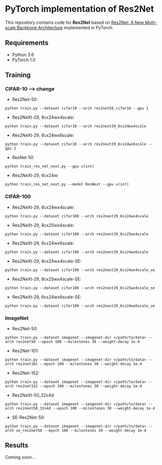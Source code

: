 # PyTorch implementation of Res2Net
This repository contains code for **Res2Net** based on [Res2Net: A New Multi-scale Backbone Architecture](https://arxiv.org/abs/1811.09030) implemented in PyTorch.

## Requirements
- Python 3.6
- PyTorch 1.0

## Training
### CIFAR-10 --> change
- Res2Net-50:
```
python train.py --dataset cifar10 --arch res2net50_cifar10 --gpu 1
```
- Res2NeXt-29, 6cx24wx4scale:
```
python train.py --dataset cifar10 --arch res2next29_6cx24wx4scale
```

- Res2NeXt-29, 6cx24wx6scale:
```
python train.py --dataset cifar10 --arch res2next29_6cx24wx6scale --gpu 2
```

- ResNet 50:
```
python train_res_net_next.py --gpu x(int)
```
- Res2NeXt-29, 6cx24w:
```
python train_res_net_next.py --model ResNext --gpu x(int)
```

### CIFAR-100
- Res2NeXt-29, 6cx24wx4scale:
```
python train.py --dataset cifar100 --arch res2next29_6cx24wx4scale
```
- Res2NeXt-29, 8cx25wx4scale:
```
python train.py --dataset cifar100 --arch res2next29_8cx25wx4scale
```
- Res2NeXt-29, 6cx24wx6scale:
```
python train.py --dataset cifar100 --arch res2next29_6cx24wx6scale
```
- Res2NeXt-29, 6cx24wx4scale-SE:
```
python train.py --dataset cifar100 --arch res2next29_6cx24wx4scale_se
```
- Res2NeXt-29, 8cx25wx4scale-SE:
```
python train.py --dataset cifar100 --arch res2next29_8cx25wx4scale_se
```
- Res2NeXt-29, 6cx24wx6scale-SE:
```
python train.py --dataset cifar100 --arch res2next29_6cx24wx6scale_se
```

### ImageNet
- Res2Net-50:
```
python train.py --dataset imagenet --imagenet-dir </path/to/data> --arch res2net50 --epoch 100 --milestones 30 --weight-decay 1e-4
```
- Res2Net-101:
```
python train.py --dataset imagenet --imagenet-dir </path/to/data> --arch res2net101 --epoch 100 --milestones 30 --weight-decay 1e-4
```
- Res2Net-152:
```
python train.py --dataset imagenet --imagenet-dir </path/to/data> --arch res2net152 --epoch 100 --milestones 30 --weight-decay 1e-4
```
- Res2NeXt-50_32x4d:
```
python train.py --dataset imagenet --imagenet-dir </path/to/data> --arch res2next50_32x4d --epoch 100 --milestones 30 --weight-decay 1e-4
```
- SE-Res2Net-50:
```
python train.py --dataset imagenet --imagenet-dir </path/to/data> --arch se_res2net50 --epoch 100 --milestones 30 --weight-decay 1e-4
```

## Results
Coming soon...

<!-- | Model                                           | Error rate |   Loss  | Error rate (paper) |
|:------------------------------------------------|:----------:|:-------:|:------------------:|
| WideResNet28-10 baseline                        |        3.82| 0.158   |                3.89|
| WideResNet28-10 +RICAP                          |    **2.82**| 0.141   |            **2.85**|
| WideResNet28-10 +Random Erasing                 |        3.18|**0.114**|                4.65|
| WideResNet28-10 +Mixup                          |        3.02| 0.158   |                3.02|

Learning curves of loss and accuracy.

![loss](loss.png)

![acc](acc.png) -->
